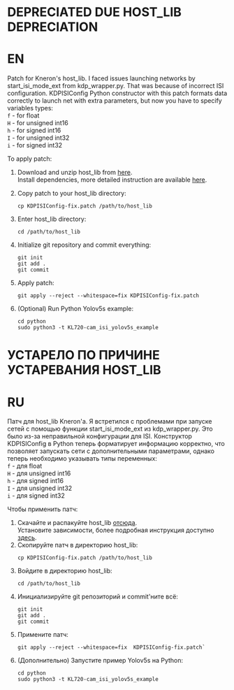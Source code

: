 # DEPRECIATED DUE HOST_LIB DEPRECIATION

# EN
Patch for Kneron's host_lib. I faced issues launching networks by start_isi_mode_ext from kdp_wrapper.py. That was because of incorrect ISI configuration. KDPISIConfig Python constructor with this patch formats data correctly to launch net with extra parameters, but now you have to specify variables types:</br>
`f` - for float</br>
`H` - for unsigned int16</br>
`h` - for signed int16</br>
`I` - for unsigned int32</br>
`i` - for signed int32</br>

To apply patch:
1. Download and unzip host_lib from [here](https://www.kneron.com/developer_center/).</br>
   Install dependencies, more detailed instruction are available [here](http://doc.kneron.com/docs/#720_1.3.0/getting_start_720/).

1. Copy patch to your host_lib directory:
    ```
    cp KDPISIConfig-fix.patch /path/to/host_lib
1. Enter host_lib directory:
    ```
    cd /path/to/host_lib
1. Initialize git repository and commit everything:
    ```
    git init
    git add .
    git commit
1. Apply patch:
    ```
    git apply --reject --whitespace=fix KDPISIConfig-fix.patch
1. (Optional) Run Python Yolov5s example:
    ```
    cd python
    sudo python3 -t KL720-cam_isi_yolov5s_example
 
# УСТАРЕЛО ПО ПРИЧИНЕ УСТАРЕВАНИЯ HOST_LIB

# RU
Патч для host_lib Kneron'а. Я встретился с проблемами при запуске сетей с помощью функции start_isi_mode_ext из kdp_wrapper.py. Это было из-за неправильной конфигурации для ISI. Конструктор KDPISIConfig в Python теперь форматирует информацию корректно, что позволяет запускать сети с дополнительными параметрами, однако теперь необходимо указывать типы переменных:</br>
`f` - для float</br>
`H` - для unsigned int16</br>
`h` - для signed int16</br>
`I` - для unsigned int32</br>
`i` - для signed int32</br>

Чтобы применить патч:
1. Скачайте и распакуйте host_lib [отсюда](https://www.kneron.com/developer_center/).</br>
   Установите зависимости, более подробная инструкция доступно [здесь](http://doc.kneron.com/docs/#720_1.3.0/getting_start_720/).
1. Скопируйте патч в директорию host_lib:
   ```
   cp KDPISIConfig-fix.patch /path/to/host_lib
1. Войдите в директорию host_lib:
   ```
   cd /path/to/host_lib
1. Инициализируйте git репозиторий и commit'ните всё:
    ```
    git init
    git add .
    git commit
1. Примените патч:
    ```
    git apply --reject --whitespace=fix  KDPISIConfig-fix.patch`
1. (Дополнительно) Запустите пример Yolov5s на Python:
    ```
    cd python
    sudo python3 -t KL720-cam_isi_yolov5s_example
